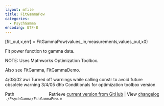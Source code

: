 ```yaml
---
layout: mfile
title: FitGammaPow
categories:
  - PsychGamma
encoding: UTF-8
---
```


\[fit\_out,x,err\] = FitGammaPow\(values\_in,measurements,values\_out,x0\)

Fit power function to gamma data.

NOTE: Uses Mathworks Optimization Toolbox.

Also see FitGamma, FitGammaDemo.

4/08/02 awi   Turned off warnings while calling constr to avoid future obsolete warning
3/4/05  dhb   Conditionals for optimization toolbox version.


<div class="code_header" style="text-align:right;">
  <span style="float:left;">Path&nbsp;&nbsp;</span> <span class="counter">Retrieve <a href=
  "https://raw.github.com/Psychtoolbox-3/Psychtoolbox-3/beta/./PsychGamma/FitGammaPow.m">current version from GitHub</a> | View <a href=
  "https://github.com/Psychtoolbox-3/Psychtoolbox-3/commits/beta/./PsychGamma/FitGammaPow.m">changelog</a></span>
</div>
<div class="code">
  <code>./PsychGamma/FitGammaPow.m</code>
</div>
